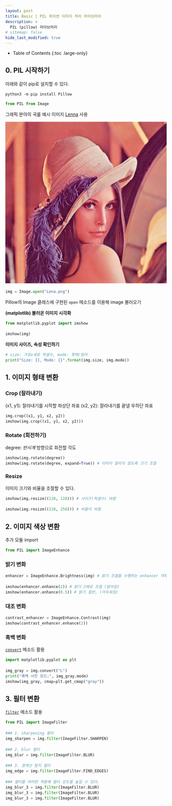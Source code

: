 ```yaml
---
layout: post
title: Basic | PIL 파이썬 이미지 처리 라이브러리
description: >
  PIL (pillow) 라이브러리
# sitemap: false
hide_last_modified: true
---
```


- Table of Contents
{:toc .large-only}


## 0. PIL 시작하기
아래와 같이 pip로 설치할 수 있다.
~~~
python3 -m pip install Pillow
~~~

~~~python
from PIL from Image
~~~

그래픽 분야의 국룰 예시 이미지 [Lenna](https://en.wikipedia.org/wiki/Lenna) 사용

![](/assets/img/221025/Lenna.png)


~~~python
img = Image.open("Lena.png")
~~~
Pillow의 Image 클래스에 구현된 `open` 메소드를 이용해 image 불러오기

**(matplotlib) 불러온 이미지 시각화**  
~~~python
from matplotlib.pyplot import imshow

imshow(img)
~~~

**이미지 사이즈, 속성 확인하기**  
~~~python
# size: 가로x세로 픽셀수, mode: 흑백/컬러
print("Size: {}, Mode: {}".format(img.size, img.mode))
~~~

## 1. 이미지 형태 변환

### Crop (잘라내기)
(x1, y1): 잘라내기를 시작할 좌상단 좌표
(x2, y2): 잘라내기를 끝낼 우하단 좌표

~~~python
img.crop((x1, y1, x2, y2))
imshow(img.crop((x1, y1, x2, y2)))
~~~

### Rotate (회전하기)
degree: *반시계* 방향으로 회전할 각도

~~~python
imshow(img.rotate(degree))
imshow(img.rotate(degree, expand=True)) # 이미지 잘리지 않도록 크기 조절
~~~

### Resize 
이미지 크기와 비율을 조절할 수 있다.  

~~~python
imshow(img.resize((128, 128))) # 사이즈(픽셀수) 바뀜

imshow(img.resize((128, 256))) # 비율이 바뀜

~~~

## 2. 이미지 색상 변환

추가 모듈 import
~~~python
from PIL import ImageEnhance
~~~

### 밝기 변화
~~~python
enhancer = ImageEnhance.Brightness(img) # 밝기 조절을 수행하는 enhancer 객체 생성

imshow(enhancer.enhance(2)) # 밝기 2배로 조절 (밝아짐)
imshow(enhancer.enhance(0.5)) # 밝기 절반, (어두워짐)
~~~
 
### 대조 변화
~~~python
contrast_enhancer = ImageEnhance.Contrast(img)
imshow(contrast_enhancer.enhance(2))
~~~

### 흑백 변화
[`convert`](https://pillow.readthedocs.io/en/stable/handbook/concepts.html#modes) 메소드 활용  

~~~python
import matplotlib.pyplot as plt

img_gray = img.convert("L")
print("흑백 사진 모드:", img_gray.mode)
imshow(img_gray, cmap=plt.get_cmap("gray"))

~~~

## 3. 필터 변환
[`filter`](https://pillow.readthedocs.io/en/stable/reference/ImageFilter.html) 메소드 활용

~~~python
from PIL import ImageFilter

### 1. sharpening 필터
img_sharpen = img.filter(ImageFilter.SHARPEN)

### 2. blur 필터
img_blur = img.filter(ImageFilter.BLUR)

### 3. 경계선 탐지 필터
img_edge = img.filter(ImageFilter.FIND_EDGES)

### 필터를 여러번 적용해 필터 강도를 높일 수 있다.
img_blur_3 = img.filter(ImageFilter.BLUR)
img_blur_3 = img.filter(ImageFilter.BLUR)
img_blur_3 = img.filter(ImageFilter.BLUR)
~~~
